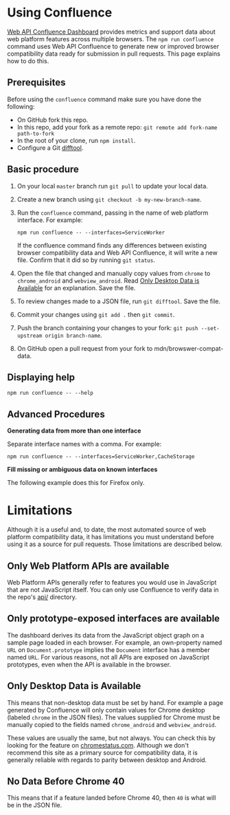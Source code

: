 # Using Confluence

[Web API Confluence Dashboard](http://web-confluence.appspot.com/#!/) provides metrics and support data about web platform features across multiple browsers. The `npm run confluence` command uses Web API Confluence to generate new or improved browser compatibility data ready for submission in pull requests. This page explains how to do this.

## Prerequisites

Before using the `confluence` command make sure you have done the following:

* On GitHub fork this repo.
* In this repo, add your fork as a remote repo: `git remote add fork-name path-to-fork`
* In the root of your clone, run `npm install`.
* Configure a Git [difftool](https://git-scm.com/docs/git-difftool).

## Basic procedure

1. On your local `master` branch run `git pull` to update your local data.
1. Create a new branch using `git checkout -b my-new-branch-name`.
1. Run the `confluence` command, passing in the name of web platform interface. For example:

   `npm run confluence -- --interfaces=ServiceWorker`

   If the confluence command finds any differences between existing browser compatibility data and Web API Confluence, it will write a new file. Confirm that it did so by running `git status`.
1. Open the file that changed and manually copy values from `chrome` to `chrome_android` and `webview_android`. Read [Only Desktop Data is Available](#only-desktop-data-is-available) for an explanation. Save the file.
1. To review changes made to a JSON file, run `git difftool`. Save the file.
1. Commit your changes using `git add .` then `git commit`.
1. Push the branch containing your changes to your fork: `git push --set-upstream origin branch-name`.
1. On GitHub open a pull request from your fork to mdn/browswer-compat-data.

## Displaying help

```
npm run confluence -- --help
```

## Advanced Procedures

**Generating data from more than one interface**

Separate interface names with a comma. For example:

```
npm run confluence -- --interfaces=ServiceWorker,CacheStorage
```

**Fill missing or ambiguous data on known interfaces**

The following example does this for Firefox only.

# Limitations

Although it is a useful and, to date, the most automated source of web platform compatibility data, it has limitations you must understand before using it as a source for pull requests. Those limitations are described below.

## Only Web Platform APIs are available

Web Platform APIs generally refer to features you would use in JavaScript that are not JavaScript itself. You can only use Confluence to verify data in the repo's [api/](https://github.com/mdn/browser-compat-data/tree/master/api) directory.

## Only prototype-exposed interfaces are available

The dashboard derives its data from the JavaScript object graph on a sample page loaded in each browser. For example, an own-property named `URL` on `Document.prototype` implies the `Document` interface has a member named `URL`. For various reasons, not all APIs are exposed on JavaScript prototypes, even when the API is available in the browser.

## Only Desktop Data is Available

This means that non-desktop data must be set by hand. For example a page generated by Confluence will only contain values for Chrome desktop (labeled `chrome` in the JSON files). The values supplied for Chrome must be manually copied to the fields named `chrome_android` and `webview_android`.

These values are usually the same, but not always. You can check this by looking for the feature on [chromestatus.com](https://www.chromestatus.com/features). Although we don't recommend this site as a primary source for compatibility data, it is generally reliable with regards to parity between desktop and Android.

## No Data Before Chrome 40

This means that if a feature landed before Chrome 40, then `40` is what will be in the JSON file.
